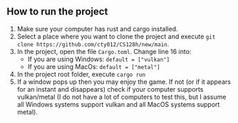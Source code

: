 ## How to run the project
1. Make sure your computer has rust and cargo installed.
2. Select a place where you want to clone the project and execute `git clone https://github.com/cty012/CS128h/new/main`.
3. In the project, open the file `Cargo.toml`. Change line 16 into:
   - If you are using Windows: `default = ["vulkan"]`
   - If you are using MacOs: `default = ["metal"]`
4. In the project root folder, execute `cargo run`
5. If a window pops up then you may enjoy the game. If not (or if it appears for an instant and disappears) check if your computer supports vulkan/metal (I do not have a lot of computers to test this, but I assume all Windows systems support vulkan and all MacOS systems support metal).

